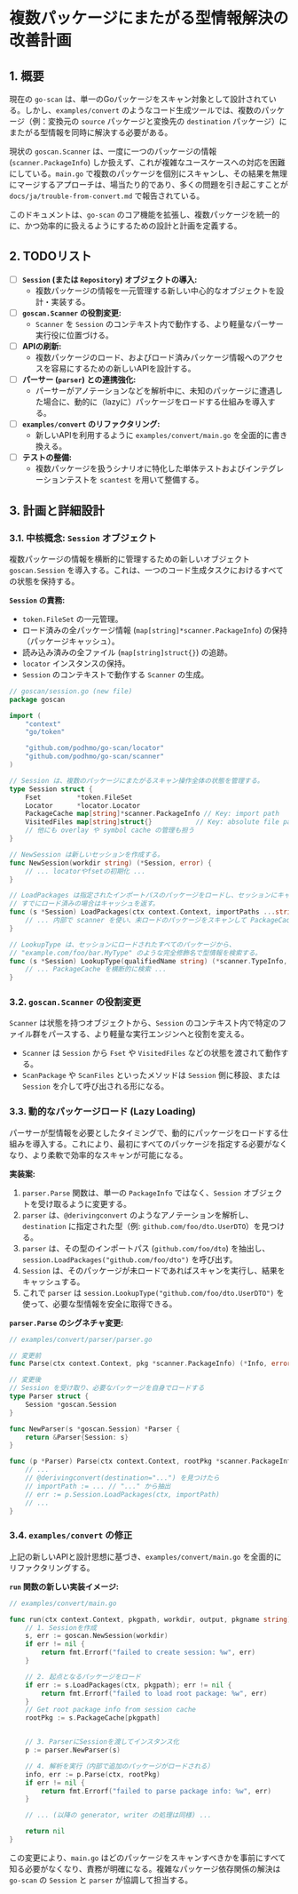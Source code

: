 # 複数パッケージにまたがる型情報解決の改善計画

## 1. 概要

現在の `go-scan` は、単一のGoパッケージをスキャン対象として設計されている。しかし、`examples/convert` のようなコード生成ツールでは、複数のパッケージ（例：変換元の `source` パッケージと変換先の `destination` パッケージ）にまたがる型情報を同時に解決する必要がある。

現状の `goscan.Scanner` は、一度に一つのパッケージの情報 (`scanner.PackageInfo`) しか扱えず、これが複雑なユースケースへの対応を困難にしている。`main.go` で複数のパッケージを個別にスキャンし、その結果を無理にマージするアプローチは、場当たり的であり、多くの問題を引き起こすことが `docs/ja/trouble-from-convert.md` で報告されている。

このドキュメントは、`go-scan` のコア機能を拡張し、複数パッケージを統一的に、かつ効率的に扱えるようにするための設計と計画を定義する。

## 2. TODOリスト

- [ ] **`Session` (または `Repository`) オブジェクトの導入:**
    - 複数パッケージの情報を一元管理する新しい中心的なオブジェクトを設計・実装する。
- [ ] **`goscan.Scanner` の役割変更:**
    - `Scanner` を `Session` のコンテキスト内で動作する、より軽量なパーサー実行役に位置づける。
- [ ] **APIの刷新:**
    - 複数パッケージのロード、およびロード済みパッケージ情報へのアクセスを容易にするための新しいAPIを設計する。
- [ ] **パーサー (`parser`) との連携強化:**
    - パーサーがアノテーションなどを解析中に、未知のパッケージに遭遇した場合に、動的に（lazyに）パッケージをロードする仕組みを導入する。
- [ ] **`examples/convert` のリファクタリング:**
    - 新しいAPIを利用するように `examples/convert/main.go` を全面的に書き換える。
- [ ] **テストの整備:**
    - 複数パッケージを扱うシナリオに特化した単体テストおよびインテグレーションテストを `scantest` を用いて整備する。

## 3. 計画と詳細設計

### 3.1. 中核概念: `Session` オブジェクト

複数パッケージの情報を横断的に管理するための新しいオブジェクト `goscan.Session` を導入する。これは、一つのコード生成タスクにおけるすべての状態を保持する。

**`Session` の責務:**
- `token.FileSet` の一元管理。
- ロード済みの全パッケージ情報 (`map[string]*scanner.PackageInfo`) の保持（パッケージキャッシュ）。
- 読み込み済みの全ファイル (`map[string]struct{}`) の追跡。
- `locator` インスタンスの保持。
- `Session` のコンテキストで動作する `Scanner` の生成。

```go
// goscan/session.go (new file)
package goscan

import (
    "context"
    "go/token"

    "github.com/podhmo/go-scan/locator"
    "github.com/podhmo/go-scan/scanner"
)

// Session は、複数のパッケージにまたがるスキャン操作全体の状態を管理する。
type Session struct {
    Fset         *token.FileSet
    Locator      *locator.Locator
    PackageCache map[string]*scanner.PackageInfo // Key: import path
    VisitedFiles map[string]struct{}           // Key: absolute file path
    // 他にも overlay や symbol cache の管理も担う
}

// NewSession は新しいセッションを作成する。
func NewSession(workdir string) (*Session, error) {
    // ... locatorやfsetの初期化 ...
}

// LoadPackages は指定されたインポートパスのパッケージをロードし、セッションにキャッシュする。
// すでにロード済みの場合はキャッシュを返す。
func (s *Session) LoadPackages(ctx context.Context, importPaths ...string) error {
    // ... 内部で scanner を使い、未ロードのパッケージをスキャンして PackageCache を更新 ...
}

// LookupType は、セッションにロードされたすべてのパッケージから、
// "example.com/foo/bar.MyType" のような完全修飾名で型情報を検索する。
func (s *Session) LookupType(qualifiedName string) (*scanner.TypeInfo, error) {
    // ... PackageCache を横断的に検索 ...
}
```

### 3.2. `goscan.Scanner` の役割変更

`Scanner` は状態を持つオブジェクトから、`Session` のコンテキスト内で特定のファイル群をパースする、より軽量な実行エンジンへと役割を変える。

- `Scanner` は `Session` から `Fset` や `VisitedFiles` などの状態を渡されて動作する。
- `ScanPackage` や `ScanFiles` といったメソッドは `Session` 側に移設、または `Session` を介して呼び出される形になる。

### 3.3. 動的なパッケージロード (Lazy Loading)

パーサーが型情報を必要としたタイミングで、動的にパッケージをロードする仕組みを導入する。これにより、最初にすべてのパッケージを指定する必要がなくなり、より柔軟で効率的なスキャンが可能になる。

**実装案:**
1. `parser.Parse` 関数は、単一の `PackageInfo` ではなく、`Session` オブジェクトを受け取るように変更する。
2. `parser` は、`@derivingconvert` のようなアノテーションを解析し、`destination` に指定された型（例: `github.com/foo/dto.UserDTO`）を見つける。
3. `parser` は、その型のインポートパス (`github.com/foo/dto`) を抽出し、`session.LoadPackages("github.com/foo/dto")` を呼び出す。
4. `Session` は、そのパッケージが未ロードであればスキャンを実行し、結果をキャッシュする。
5. これで `parser` は `session.LookupType("github.com/foo/dto.UserDTO")` を使って、必要な型情報を安全に取得できる。

**`parser.Parse` のシグネチャ変更:**

```go
// examples/convert/parser/parser.go

// 変更前
func Parse(ctx context.Context, pkg *scanner.PackageInfo) (*Info, error)

// 変更後
// Session を受け取り、必要なパッケージを自身でロードする
type Parser struct {
    Session *goscan.Session
}

func NewParser(s *goscan.Session) *Parser {
    return &Parser{Session: s}
}

func (p *Parser) Parse(ctx context.Context, rootPkg *scanner.PackageInfo) (*Info, error) {
    // ...
    // @derivingconvert(destination="...") を見つけたら
    // importPath := ... // "..." から抽出
    // err := p.Session.LoadPackages(ctx, importPath)
    // ...
}
```

### 3.4. `examples/convert` の修正

上記の新しいAPIと設計思想に基づき、`examples/convert/main.go` を全面的にリファクタリングする。

**`run` 関数の新しい実装イメージ:**

```go
// examples/convert/main.go

func run(ctx context.Context, pkgpath, workdir, output, pkgname string) error {
    // 1. Sessionを作成
    s, err := goscan.NewSession(workdir)
    if err != nil {
        return fmt.Errorf("failed to create session: %w", err)
    }

    // 2. 起点となるパッケージをロード
    if err := s.LoadPackages(ctx, pkgpath); err != nil {
        return fmt.Errorf("failed to load root package: %w", err)
    }
    // Get root package info from session cache
    rootPkg := s.PackageCache[pkgpath]


    // 3. ParserにSessionを渡してインスタンス化
    p := parser.NewParser(s)

    // 4. 解析を実行（内部で追加のパッケージがロードされる）
    info, err := p.Parse(ctx, rootPkg)
    if err != nil {
        return fmt.Errorf("failed to parse package info: %w", err)
    }

    // ... (以降の generator, writer の処理は同様) ...

    return nil
}
```

この変更により、`main.go` はどのパッケージをスキャンすべきかを事前にすべて知る必要がなくなり、責務が明確になる。複雑なパッケージ依存関係の解決は `go-scan` の `Session` と `parser` が協調して担当する。

